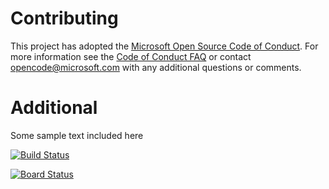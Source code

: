 # Contributing

This project has adopted the [Microsoft Open Source Code of Conduct](https://opensource.microsoft.com/codeofconduct/). For more information see the [Code of Conduct FAQ](https://opensource.microsoft.com/codeofconduct/faq/) or contact [opencode@microsoft.com](mailto:opencode@microsoft.com) with any additional questions or comments.

# Additional
Some sample text included here

[![Build Status](https://dev.azure.com/azog/Part%20Unlimited%20E2E%20-%20GitHub%20Integration/_apis/build/status/MorgothOfUtumna.PartsUnlimitedE2E?branchName=master)](https://dev.azure.com/azog/Part%20Unlimited%20E2E%20-%20GitHub%20Integration/_build/latest?definitionId=12&branchName=master)

[![Board Status](https://dev.azure.com/azog/e2214346-fbc4-4e5c-b362-aa82013d4bff/ea0c00dc-6091-4b0b-bb01-9181346d42c2/_apis/work/boardbadge/96c809f6-7347-4ebd-aefa-8ca7f97deec6?columnOptions=1)](https://dev.azure.com/azog/e2214346-fbc4-4e5c-b362-aa82013d4bff/_boards/board/t/ea0c00dc-6091-4b0b-bb01-9181346d42c2/Microsoft.RequirementCategory/)
